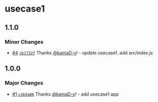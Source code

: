 # usecase1

## 1.1.0

### Minor Changes

- [#4](https://github.com/kamaD-y/changesets_monorepo_test/pull/4) [`cb1732f`](https://github.com/kamaD-y/changesets_monorepo_test/commit/cb1732fe3bc12331aa94cd30dff60c4f7223dcfa) Thanks [@kamaD-y](https://github.com/kamaD-y)! - update usecase1. add src/index.js

## 1.0.0

### Major Changes

- [#1](https://github.com/kamaD-y/changesets_monorepo_test/pull/1) [`c16da86`](https://github.com/kamaD-y/changesets_monorepo_test/commit/c16da86e52e83e71db547ebc39d1496e776a1c5a) Thanks [@kamaD-y](https://github.com/kamaD-y)! - add usecase1 app
